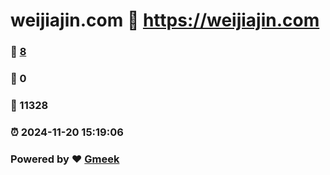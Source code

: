 # weijiajin.com :link: https://weijiajin.com 
### :page_facing_up: [8](https://weijiajin.com/tag.html) 
### :speech_balloon: 0 
### :hibiscus: 11328 
### :alarm_clock: 2024-11-20 15:19:06 
### Powered by :heart: [Gmeek](https://github.com/Meekdai/Gmeek)
